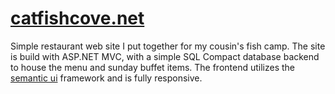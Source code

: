 [catfishcove.net](http://catfishcove.net)
===============
Simple restaurant web site I put together for my cousin's fish camp.  The site is build with ASP.NET MVC, with a simple SQL Compact database backend to house the menu and sunday buffet items.  The frontend utilizes the [semantic ui](http://semantic-ui.com/) framework and is fully responsive.
